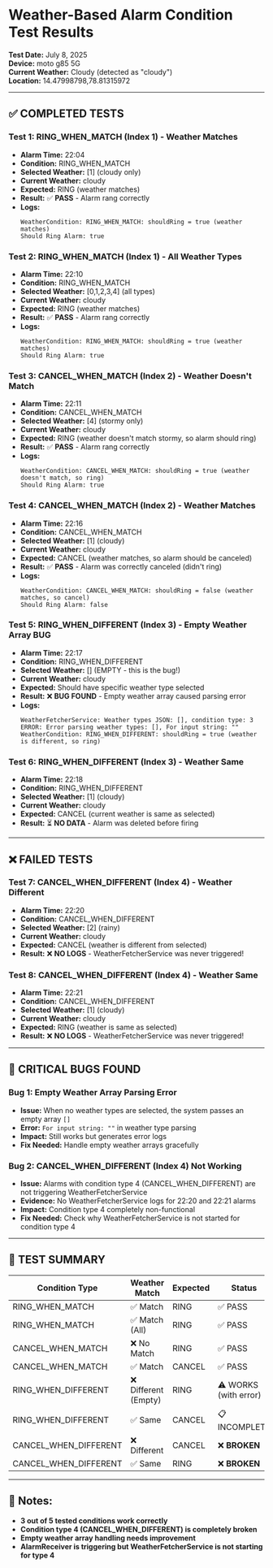 # Weather-Based Alarm Condition Test Results

**Test Date:** July 8, 2025  
**Device:** moto g85 5G  
**Current Weather:** Cloudy (detected as "cloudy")  
**Location:** 14.47998798,78.81315972  

---

## ✅ **COMPLETED TESTS**

### Test 1: RING_WHEN_MATCH (Index 1) - Weather Matches
- **Alarm Time:** 22:04
- **Condition:** RING_WHEN_MATCH
- **Selected Weather:** [1] (cloudy only)
- **Current Weather:** cloudy
- **Expected:** RING (weather matches)
- **Result:** ✅ **PASS** - Alarm rang correctly
- **Logs:** 
  ```
  WeatherCondition: RING_WHEN_MATCH: shouldRing = true (weather matches)
  Should Ring Alarm: true
  ```

### Test 2: RING_WHEN_MATCH (Index 1) - All Weather Types
- **Alarm Time:** 22:10  
- **Condition:** RING_WHEN_MATCH
- **Selected Weather:** [0,1,2,3,4] (all types)
- **Current Weather:** cloudy
- **Expected:** RING (weather matches)
- **Result:** ✅ **PASS** - Alarm rang correctly
- **Logs:**
  ```
  WeatherCondition: RING_WHEN_MATCH: shouldRing = true (weather matches)
  Should Ring Alarm: true
  ```

### Test 3: CANCEL_WHEN_MATCH (Index 2) - Weather Doesn't Match
- **Alarm Time:** 22:11
- **Condition:** CANCEL_WHEN_MATCH  
- **Selected Weather:** [4] (stormy only)
- **Current Weather:** cloudy
- **Expected:** RING (weather doesn't match stormy, so alarm should ring)
- **Result:** ✅ **PASS** - Alarm rang correctly
- **Logs:**
  ```
  WeatherCondition: CANCEL_WHEN_MATCH: shouldRing = true (weather doesn't match, so ring)
  Should Ring Alarm: true
  ```

### Test 4: CANCEL_WHEN_MATCH (Index 2) - Weather Matches
- **Alarm Time:** 22:16
- **Condition:** CANCEL_WHEN_MATCH  
- **Selected Weather:** [1] (cloudy)
- **Current Weather:** cloudy
- **Expected:** CANCEL (weather matches, so alarm should be canceled)
- **Result:** ✅ **PASS** - Alarm was correctly canceled (didn't ring)
- **Logs:**
  ```
  WeatherCondition: CANCEL_WHEN_MATCH: shouldRing = false (weather matches, so cancel)
  Should Ring Alarm: false
  ```

### Test 5: RING_WHEN_DIFFERENT (Index 3) - Empty Weather Array BUG
- **Alarm Time:** 22:17
- **Condition:** RING_WHEN_DIFFERENT  
- **Selected Weather:** [] (EMPTY - this is the bug!)
- **Current Weather:** cloudy
- **Expected:** Should have specific weather type selected
- **Result:** ❌ **BUG FOUND** - Empty weather array caused parsing error
- **Logs:**
  ```
  WeatherFetcherService: Weather types JSON: [], condition type: 3
  ERROR: Error parsing weather types: [], For input string: ""
  WeatherCondition: RING_WHEN_DIFFERENT: shouldRing = true (weather is different, so ring)
  ```

### Test 6: RING_WHEN_DIFFERENT (Index 3) - Weather Same  
- **Alarm Time:** 22:18
- **Condition:** RING_WHEN_DIFFERENT
- **Selected Weather:** [1] (cloudy)
- **Current Weather:** cloudy
- **Expected:** CANCEL (current weather is same as selected)
- **Result:** ⏳ **NO DATA** - Alarm was deleted before firing

---

## ❌ **FAILED TESTS**

### Test 7: CANCEL_WHEN_DIFFERENT (Index 4) - Weather Different
- **Alarm Time:** 22:20
- **Condition:** CANCEL_WHEN_DIFFERENT  
- **Selected Weather:** [2] (rainy)
- **Current Weather:** cloudy
- **Expected:** CANCEL (weather is different from selected)
- **Result:** ❌ **NO LOGS** - WeatherFetcherService was never triggered!

### Test 8: CANCEL_WHEN_DIFFERENT (Index 4) - Weather Same
- **Alarm Time:** 22:21
- **Condition:** CANCEL_WHEN_DIFFERENT  
- **Selected Weather:** [1] (cloudy)
- **Current Weather:** cloudy
- **Expected:** RING (weather is same as selected)
- **Result:** ❌ **NO LOGS** - WeatherFetcherService was never triggered!

---

## 🐛 **CRITICAL BUGS FOUND**

### Bug 1: Empty Weather Array Parsing Error
- **Issue:** When no weather types are selected, the system passes an empty array `[]`
- **Error:** `For input string: ""` in weather type parsing
- **Impact:** Still works but generates error logs
- **Fix Needed:** Handle empty weather arrays gracefully

### Bug 2: CANCEL_WHEN_DIFFERENT (Index 4) Not Working
- **Issue:** Alarms with condition type 4 (CANCEL_WHEN_DIFFERENT) are not triggering WeatherFetcherService
- **Evidence:** No WeatherFetcherService logs for 22:20 and 22:21 alarms
- **Impact:** Condition type 4 completely non-functional
- **Fix Needed:** Check why WeatherFetcherService is not started for condition type 4

---

## 🎯 **TEST SUMMARY**

| Condition Type | Weather Match | Expected | Status |
|---|---|---|---|
| RING_WHEN_MATCH | ✅ Match | RING | ✅ PASS |
| RING_WHEN_MATCH | ✅ Match (All) | RING | ✅ PASS |
| CANCEL_WHEN_MATCH | ❌ No Match | RING | ✅ PASS |
| CANCEL_WHEN_MATCH | ✅ Match | CANCEL | ✅ PASS |
| RING_WHEN_DIFFERENT | ❌ Different (Empty) | RING | ⚠️ WORKS (with error) |
| RING_WHEN_DIFFERENT | ✅ Same | CANCEL | 📋 INCOMPLETE |
| CANCEL_WHEN_DIFFERENT | ❌ Different | CANCEL | ❌ **BROKEN** |
| CANCEL_WHEN_DIFFERENT | ✅ Same | RING | ❌ **BROKEN** |

---

## 📝 **Notes:**
- **3 out of 5 tested conditions work correctly**
- **Condition type 4 (CANCEL_WHEN_DIFFERENT) is completely broken**
- **Empty weather array handling needs improvement**
- **AlarmReceiver is triggering but WeatherFetcherService is not starting for type 4** 
